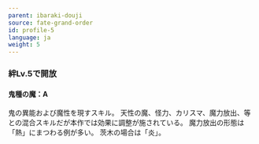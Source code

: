 ```yaml
---
parent: ibaraki-douji
source: fate-grand-order
id: profile-5
language: ja
weight: 5
---
```


### 絆Lv.5で開放

#### 鬼種の魔：A

鬼の異能および魔性を現すスキル。
天性の魔、怪力、カリスマ、魔力放出、等との混合スキルだが本作では効果に調整が施されている。
魔力放出の形態は「熱」にまつわる例が多い。
茨木の場合は「炎」。
